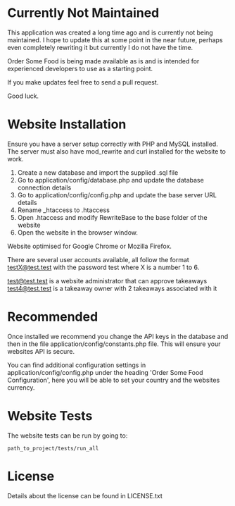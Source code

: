 # Currently Not Maintained

This application was created a long time ago and is currently not being maintained.
I hope to update this at some point in the near future, perhaps even completely
rewriting it but currently I do not have the time.

Order Some Food is being made available as is and is intended for experienced
developers to use as a starting point.

If you make updates feel free to send a pull request.

Good luck.

# Website Installation

Ensure you have a server setup correctly with PHP and MySQL installed.
The server must also have mod_rewrite and curl installed for the website to work.

1. Create a new database and import the supplied .sql file
2. Go to application/config/database.php and update the database connection details
3. Go to application/config/config.php and update the base server URL details
4. Rename _htaccess to .htaccess
5. Open .htaccess and modify RewriteBase to the base folder of the website
4. Open the website in the browser window.

Website optimised for Google Chrome or Mozilla Firefox.

There are several user accounts available, all follow the format testX@test.test with the password test
where X is a number 1 to 6.

test@test.test is a website administrator that can approve takeaways
test4@test.test is a takeaway owner with 2 takeaways associated with it

# Recommended

Once installed we recommend you change the API keys in the database and then in 
the file application/config/constants.php file. This will ensure your websites
API is secure.

You can find additional configuration settings in application/config/config.php
under the heading 'Order Some Food Configuration', here you will be able to
set your country and the websites currency.


# Website Tests

The website tests can be run by going to:

	path_to_project/tests/run_all
	
# License

Details about the license can be found in LICENSE.txt

